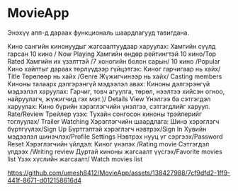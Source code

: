 
# MovieApp
Энэхүү апп-д дараах функциональ шаардлагууд тавигдана.

Кино сангийн кинонуудыг жагсаалтуудаар харуулах:
Хамгийн сүүлд гарсан 10 кино / Now Playing
Хамгийн өндөр рейтингтэй 10 кино/Top Rated
Хамгийн их үзэлттэй /7 хоногийн болон сарын/ 10 кино /Popular
Кино хайлтыг дараах төрлүүдээр гүйцэтгэх:
Киног гарчигаар нь хайх/ Title
Төрөлөөр нь хайх /Genre
Жүжигчинээр нь хайх/ Casting members
Киноны талаарх дэлгэрэнгүй мэдээлэл авах:
Киноны дэлгэрэнгүй мэдээлэл харуулах: Гарчиг, товч агуулга, төрөл, нээлтээ хийсэн огноо, найруулагч, жүжигчид гэх мэт.)/ Details View
Үнэлгээ ба сэтгэгдэл харуулах: Кино бүрийн хэрэглэгчийн үнэлгээ, сэтгэгдлийг харуул. Rate/Review
Трейлер үзэх: Тухайн сонгосон киноны трэйлерийг тоглуулах/ Trailer Watching
Хэрэглэгчийн шаардлага:
Шинэ хэрэглэгч бүртгүүлэх/Sign Up
Бүртгэлтэй хэрэглэгч нэвтрэх/Sign In
Хувийн мэдээлэл шинэчлэх/Profile Settings
Нэвтрэх нууц үг сэргээх/Password Reset
Хэрэглэгчийн үйлдэл:
Киног үнэлэх /Rating movie
Сэтгэгдэл үлдээх /Writing review
Дуртай киноны жагсаалт үүсгэх/Favorite movies list
Үзэх хүслийн жагсаалт/ Watch movies list



https://github.com/umesh8412/MovieApp/assets/138427988/7cf9dfd2-1ff9-441f-8671-d012158616d4


